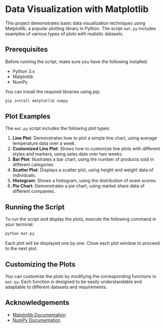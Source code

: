# Data Visualization with Matplotlib

This project demonstrates basic data visualization techniques using Matplotlib, a popular plotting library in Python. The script `mat.py` includes examples of various types of plots with realistic datasets.

## Prerequisites

Before running the script, make sure you have the following installed:

- Python 3.x
- Matplotlib
- NumPy

You can install the required libraries using pip:

```bash
pip install matplotlib numpy
```

## Plot Examples

The `mat.py` script includes the following plot types:

1. **Line Plot**: Demonstrates how to plot a simple line chart, using average temperature data over a week.
2. **Customized Line Plot**: Shows how to customize line plots with different styles and markers, using sales data over two weeks.
3. **Bar Plot**: Illustrates a bar chart, using the number of products sold in different categories.
4. **Scatter Plot**: Displays a scatter plot, using height and weight data of individuals.
5. **Histogram**: Shows a histogram, using the distribution of exam scores.
6. **Pie Chart**: Demonstrates a pie chart, using market share data of different companies.

## Running the Script

To run the script and display the plots, execute the following command in your terminal:

```bash
python mat.py
```

Each plot will be displayed one by one. Close each plot window to proceed to the next plot.

## Customizing the Plots

You can customize the plots by modifying the corresponding functions in `mat.py`. Each function is designed to be easily understandable and adaptable to different datasets and requirements.


## Acknowledgements

- [Matplotlib Documentation](https://matplotlib.org/stable/contents.html)
- [NumPy Documentation](https://numpy.org/doc/)

